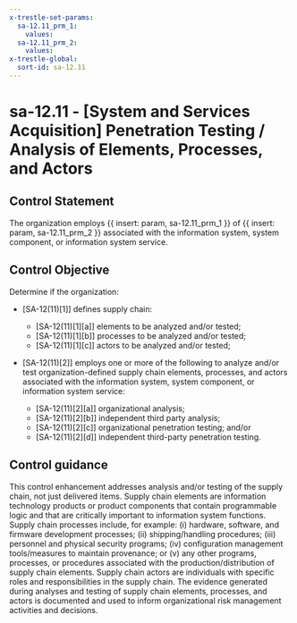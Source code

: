 ```yaml
---
x-trestle-set-params:
  sa-12.11_prm_1:
    values:
  sa-12.11_prm_2:
    values:
x-trestle-global:
  sort-id: sa-12.11
---
```


# sa-12.11 - \[System and Services Acquisition\] Penetration Testing / Analysis of Elements, Processes, and Actors

## Control Statement

The organization employs {{ insert: param, sa-12.11_prm_1 }} of {{ insert: param, sa-12.11_prm_2 }} associated with the information system, system component, or information system service.

## Control Objective

Determine if the organization:

- \[SA-12(11)[1]\] defines supply chain:

  - \[SA-12(11)[1][a]\] elements to be analyzed and/or tested;
  - \[SA-12(11)[1][b]\] processes to be analyzed and/or tested;
  - \[SA-12(11)[1][c]\] actors to be analyzed and/or tested;

- \[SA-12(11)[2]\] employs one or more of the following to analyze and/or test organization-defined supply chain elements, processes, and actors associated with the information system, system component, or information system service:

  - \[SA-12(11)[2][a]\] organizational analysis;
  - \[SA-12(11)[2][b]\] independent third party analysis;
  - \[SA-12(11)[2][c]\] organizational penetration testing; and/or
  - \[SA-12(11)[2][d]\] independent third-party penetration testing.

## Control guidance

This control enhancement addresses analysis and/or testing of the supply chain, not just delivered items. Supply chain elements are information technology products or product components that contain programmable logic and that are critically important to information system functions. Supply chain processes include, for example: (i) hardware, software, and firmware development processes; (ii) shipping/handling procedures; (iii) personnel and physical security programs; (iv) configuration management tools/measures to maintain provenance; or (v) any other programs, processes, or procedures associated with the production/distribution of supply chain elements. Supply chain actors are individuals with specific roles and responsibilities in the supply chain. The evidence generated during analyses and testing of supply chain elements, processes, and actors is documented and used to inform organizational risk management activities and decisions.

